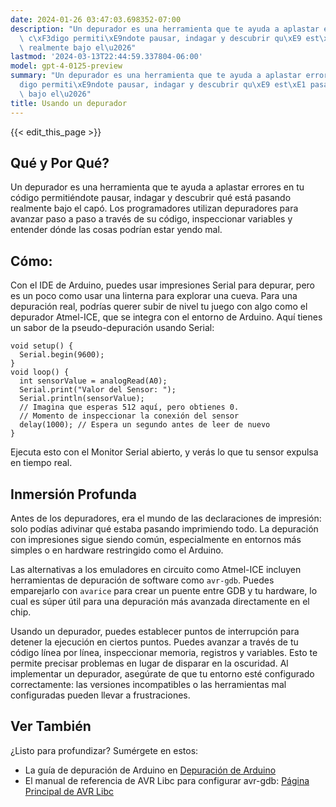 ```yaml
---
date: 2024-01-26 03:47:03.698352-07:00
description: "Un depurador es una herramienta que te ayuda a aplastar errores en tu\
  \ c\xF3digo permiti\xE9ndote pausar, indagar y descubrir qu\xE9 est\xE1 pasando\
  \ realmente bajo el\u2026"
lastmod: '2024-03-13T22:44:59.337804-06:00'
model: gpt-4-0125-preview
summary: "Un depurador es una herramienta que te ayuda a aplastar errores en tu c\xF3\
  digo permiti\xE9ndote pausar, indagar y descubrir qu\xE9 est\xE1 pasando realmente\
  \ bajo el\u2026"
title: Usando un depurador
---
```


{{< edit_this_page >}}

## Qué y Por Qué?

Un depurador es una herramienta que te ayuda a aplastar errores en tu código permitiéndote pausar, indagar y descubrir qué está pasando realmente bajo el capó. Los programadores utilizan depuradores para avanzar paso a paso a través de su código, inspeccionar variables y entender dónde las cosas podrían estar yendo mal.

## Cómo:

Con el IDE de Arduino, puedes usar impresiones Serial para depurar, pero es un poco como usar una linterna para explorar una cueva. Para una depuración real, podrías querer subir de nivel tu juego con algo como el depurador Atmel-ICE, que se integra con el entorno de Arduino. Aquí tienes un sabor de la pseudo-depuración usando Serial:

```Arduino
void setup() {
  Serial.begin(9600);
}
void loop() {
  int sensorValue = analogRead(A0);
  Serial.print("Valor del Sensor: ");
  Serial.println(sensorValue);
  // Imagina que esperas 512 aquí, pero obtienes 0.
  // Momento de inspeccionar la conexión del sensor
  delay(1000); // Espera un segundo antes de leer de nuevo
}
```
Ejecuta esto con el Monitor Serial abierto, y verás lo que tu sensor expulsa en tiempo real.

## Inmersión Profunda

Antes de los depuradores, era el mundo de las declaraciones de impresión: solo podías adivinar qué estaba pasando imprimiendo todo. La depuración con impresiones sigue siendo común, especialmente en entornos más simples o en hardware restringido como el Arduino.

Las alternativas a los emuladores en circuito como Atmel-ICE incluyen herramientas de depuración de software como `avr-gdb`. Puedes emparejarlo con `avarice` para crear un puente entre GDB y tu hardware, lo cual es súper útil para una depuración más avanzada directamente en el chip.

Usando un depurador, puedes establecer puntos de interrupción para detener la ejecución en ciertos puntos. Puedes avanzar a través de tu código línea por línea, inspeccionar memoria, registros y variables. Esto te permite precisar problemas en lugar de disparar en la oscuridad. Al implementar un depurador, asegúrate de que tu entorno esté configurado correctamente: las versiones incompatibles o las herramientas mal configuradas pueden llevar a frustraciones.

## Ver También

¿Listo para profundizar? Sumérgete en estos:
- La guía de depuración de Arduino en [Depuración de Arduino](https://www.arduino.cc/en/Guide/Environment#toc7)
- El manual de referencia de AVR Libc para configurar avr-gdb: [Página Principal de AVR Libc](http://www.nongnu.org/avr-libc/)
